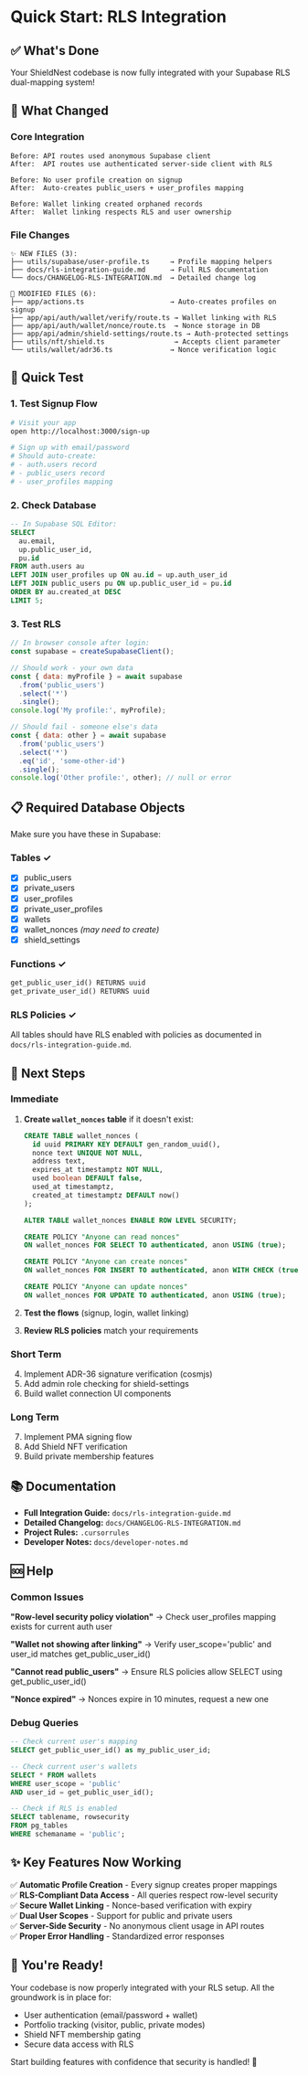 # Quick Start: RLS Integration

## ✅ What's Done

Your ShieldNest codebase is now fully integrated with your Supabase RLS dual-mapping system!

## 🔄 What Changed

### Core Integration

```
Before: API routes used anonymous Supabase client
After:  API routes use authenticated server-side client with RLS

Before: No user profile creation on signup
After:  Auto-creates public_users + user_profiles mapping

Before: Wallet linking created orphaned records
After:  Wallet linking respects RLS and user ownership
```

### File Changes

```
✨ NEW FILES (3):
├── utils/supabase/user-profile.ts     → Profile mapping helpers
├── docs/rls-integration-guide.md      → Full RLS documentation
└── docs/CHANGELOG-RLS-INTEGRATION.md  → Detailed change log

📝 MODIFIED FILES (6):
├── app/actions.ts                     → Auto-creates profiles on signup
├── app/api/auth/wallet/verify/route.ts → Wallet linking with RLS
├── app/api/auth/wallet/nonce/route.ts  → Nonce storage in DB
├── app/api/admin/shield-settings/route.ts → Auth-protected settings
├── utils/nft/shield.ts                 → Accepts client parameter
└── utils/wallet/adr36.ts              → Nonce verification logic
```

## 🚀 Quick Test

### 1. Test Signup Flow
```bash
# Visit your app
open http://localhost:3000/sign-up

# Sign up with email/password
# Should auto-create:
# - auth.users record
# - public_users record  
# - user_profiles mapping
```

### 2. Check Database
```sql
-- In Supabase SQL Editor:
SELECT 
  au.email,
  up.public_user_id,
  pu.id
FROM auth.users au
LEFT JOIN user_profiles up ON au.id = up.auth_user_id
LEFT JOIN public_users pu ON up.public_user_id = pu.id
ORDER BY au.created_at DESC
LIMIT 5;
```

### 3. Test RLS
```javascript
// In browser console after login:
const supabase = createSupabaseClient();

// Should work - your own data
const { data: myProfile } = await supabase
  .from('public_users')
  .select('*')
  .single();
console.log('My profile:', myProfile);

// Should fail - someone else's data
const { data: other } = await supabase
  .from('public_users')
  .select('*')
  .eq('id', 'some-other-id')
  .single();
console.log('Other profile:', other); // null or error
```

## 📋 Required Database Objects

Make sure you have these in Supabase:

### Tables ✓
- [x] public_users
- [x] private_users
- [x] user_profiles
- [x] private_user_profiles
- [x] wallets
- [x] wallet_nonces *(may need to create)*
- [x] shield_settings

### Functions ✓
```sql
get_public_user_id() RETURNS uuid
get_private_user_id() RETURNS uuid
```

### RLS Policies ✓
All tables should have RLS enabled with policies as documented in `docs/rls-integration-guide.md`.

## 🎯 Next Steps

### Immediate
1. **Create `wallet_nonces` table** if it doesn't exist:
   ```sql
   CREATE TABLE wallet_nonces (
     id uuid PRIMARY KEY DEFAULT gen_random_uuid(),
     nonce text UNIQUE NOT NULL,
     address text,
     expires_at timestamptz NOT NULL,
     used boolean DEFAULT false,
     used_at timestamptz,
     created_at timestamptz DEFAULT now()
   );
   
   ALTER TABLE wallet_nonces ENABLE ROW LEVEL SECURITY;
   
   CREATE POLICY "Anyone can read nonces"
   ON wallet_nonces FOR SELECT TO authenticated, anon USING (true);
   
   CREATE POLICY "Anyone can create nonces"
   ON wallet_nonces FOR INSERT TO authenticated, anon WITH CHECK (true);
   
   CREATE POLICY "Anyone can update nonces"
   ON wallet_nonces FOR UPDATE TO authenticated, anon USING (true);
   ```

2. **Test the flows** (signup, login, wallet linking)

3. **Review RLS policies** match your requirements

### Short Term
4. Implement ADR-36 signature verification (cosmjs)
5. Add admin role checking for shield-settings
6. Build wallet connection UI components

### Long Term
7. Implement PMA signing flow
8. Add Shield NFT verification
9. Build private membership features

## 📚 Documentation

- **Full Integration Guide:** `docs/rls-integration-guide.md`
- **Detailed Changelog:** `docs/CHANGELOG-RLS-INTEGRATION.md`
- **Project Rules:** `.cursorrules`
- **Developer Notes:** `docs/developer-notes.md`

## 🆘 Help

### Common Issues

**"Row-level security policy violation"**
→ Check user_profiles mapping exists for current auth user

**"Wallet not showing after linking"**
→ Verify user_scope='public' and user_id matches get_public_user_id()

**"Cannot read public_users"**
→ Ensure RLS policies allow SELECT using get_public_user_id()

**"Nonce expired"**
→ Nonces expire in 10 minutes, request a new one

### Debug Queries

```sql
-- Check current user's mapping
SELECT get_public_user_id() as my_public_user_id;

-- Check current user's wallets
SELECT * FROM wallets 
WHERE user_scope = 'public' 
AND user_id = get_public_user_id();

-- Check if RLS is enabled
SELECT tablename, rowsecurity 
FROM pg_tables 
WHERE schemaname = 'public';
```

## ✨ Key Features Now Working

✅ **Automatic Profile Creation** - Every signup creates proper mappings  
✅ **RLS-Compliant Data Access** - All queries respect row-level security  
✅ **Secure Wallet Linking** - Nonce-based verification with expiry  
✅ **Dual User Scopes** - Support for public and private users  
✅ **Server-Side Security** - No anonymous client usage in API routes  
✅ **Proper Error Handling** - Standardized error responses  

## 🎉 You're Ready!

Your codebase is now properly integrated with your RLS setup. All the groundwork is in place for:
- User authentication (email/password + wallet)
- Portfolio tracking (visitor, public, private modes)
- Shield NFT membership gating
- Secure data access with RLS

Start building features with confidence that security is handled! 🚀

